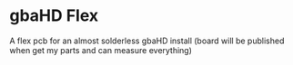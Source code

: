 # gbaHD Flex
A flex pcb for an almost solderless gbaHD install (board will be published when get my parts and can measure everything)